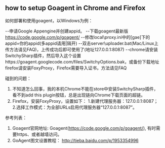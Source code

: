 ## how to setup Goagent in Chrome and Firefox


如何部署和使用goagent，以Windows为例：

--申请Google Appengine并创建appid。
--下载goagent最新版 https://code.google.com/p/goagent/
--修改local\proxy.ini中的[gae]下的appid=你的appid(多appid请用|隔开)
--双击server\uploader.bat(Mac/Linux上传方法请见FAQ)，上传成功后即可使用了(地址127.0.0.1:8087)
--chrome请安装SwitchySharp插件，然后导入这个设置https://goagent.googlecode.com/files/SwitchyOptions.bak，或备份下载地址
firefox请安装FoxyProxy，Firefox需要导入证书，方法请见FAQ

碰到的问题：
1. 不知道怎么回事，我的本机Chrome不能在store中安装SwitchySharp插件，看不到add this plugin按钮，总是出现链向Chrome下载页面的超链。
2. Firefox，安装FoxyProxy，设置如下：
	1.新建代理服务器：127.0.0.1:8087；
	2.选择工作模式：为全部URLs启用代理服务器“127.0.0.1:8087”。

参考列表：

1. Goagent官网地址: Goagent(https://code.google.com/p/goagent/), 有时需要https、或者越墙访问。
2. GoAgent图文设置教程： http://tieba.baidu.com/p/1953354996

